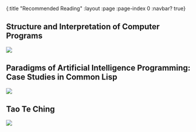{:title "Recommended Reading"
 :layout :page
 :page-index 0
 :navbar? true}

## Structure and Interpretation of Computer Programs
<a href="http://amzn.to/29Jy8Ni"><img src="https://images-na.ssl-images-amazon.com/images/I/51H17R%2BbW8L._SX331_BO1,204,203,200_.jpg"></img></a>

## Paradigms of Artificial Intelligence Programming: Case Studies in Common Lisp
<a href="http://amzn.to/29CsgBt"><img src="https://images-na.ssl-images-amazon.com/images/I/516h5FydqNL._SX359_BO1,204,203,200_.jpg"></img></a>

## Tao Te Ching
<a href="http://amzn.to/29JydAz"><img src="https://images-na.ssl-images-amazon.com/images/I/518%2BricfPoL._SX342_BO1,204,203,200_.jpg"></img></a>

